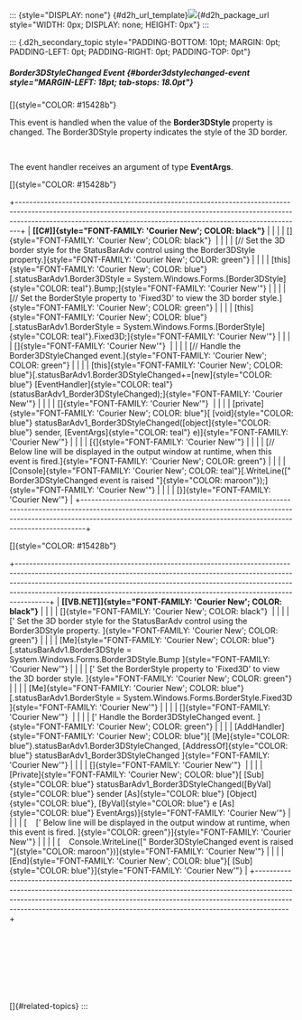 ::: {style="DISPLAY: none"}
[](ms-xhelp:///?Id=d2h_url_template){#d2h_url_template}![](!package_url!){#d2h_package_url style="WIDTH: 0px; DISPLAY: none; HEIGHT: 0px"}
:::

::: {.d2h_secondary_topic style="PADDING-BOTTOM: 10pt; MARGIN: 0pt; PADDING-LEFT: 0pt; PADDING-RIGHT: 0pt; PADDING-TOP: 0pt"}
##### Border3DStyleChanged Event {#border3dstylechanged-event style="MARGIN-LEFT: 18pt; tab-stops: 18.0pt"}

[]{style="COLOR: #15428b"} 

This event is handled when the value of the **Border3DStyle** property is changed. The Border3DStyle property indicates the style of the 3D border.

 

The event handler receives an argument of type **EventArgs**.

[]{style="COLOR: #15428b"} 

+-------------------------------------------------------------------------------------------------------------------------------------------------------------------------------------------------------------------------------------------+
| **[\[C#\]]{style="FONT-FAMILY: 'Courier New'; COLOR: black"}**                                                                                                                                                                            |
|                                                                                                                                                                                                                                           |
| []{style="FONT-FAMILY: 'Courier New'; COLOR: black"}                                                                                                                                                                                      |
|                                                                                                                                                                                                                                           |
| [// Set the 3D border style for the StatusBarAdv control using the Border3DStyle property.]{style="FONT-FAMILY: 'Courier New'; COLOR: green"}                                                                                             |
|                                                                                                                                                                                                                                           |
| [this]{style="FONT-FAMILY: 'Courier New'; COLOR: blue"}[.statusBarAdv1.Border3DStyle = System.Windows.Forms.[Border3DStyle]{style="COLOR: teal"}.Bump;]{style="FONT-FAMILY: 'Courier New'"}                                               |
|                                                                                                                                                                                                                                           |
| [// Set the BorderStyle property to \'Fixed3D\' to view the 3D border style.]{style="FONT-FAMILY: 'Courier New'; COLOR: green"}                                                                                                           |
|                                                                                                                                                                                                                                           |
| [this]{style="FONT-FAMILY: 'Courier New'; COLOR: blue"}[.statusBarAdv1.BorderStyle = System.Windows.Forms.[BorderStyle]{style="COLOR: teal"}.Fixed3D;]{style="FONT-FAMILY: 'Courier New'"}                                                |
|                                                                                                                                                                                                                                           |
| []{style="FONT-FAMILY: 'Courier New'"}                                                                                                                                                                                                    |
|                                                                                                                                                                                                                                           |
| [// Handle the Border3DStyleChanged event.]{style="FONT-FAMILY: 'Courier New'; COLOR: green"}                                                                                                                                             |
|                                                                                                                                                                                                                                           |
| [this]{style="FONT-FAMILY: 'Courier New'; COLOR: blue"}[.statusBarAdv1.Border3DStyleChanged+=[new]{style="COLOR: blue"} [EventHandler]{style="COLOR: teal"}(statusBarAdv1_Border3DStyleChanged);]{style="FONT-FAMILY: 'Courier New'"}     |
|                                                                                                                                                                                                                                           |
| []{style="FONT-FAMILY: 'Courier New'"}                                                                                                                                                                                                    |
|                                                                                                                                                                                                                                           |
| [private]{style="FONT-FAMILY: 'Courier New'; COLOR: blue"}[ [void]{style="COLOR: blue"} statusBarAdv1_Border3DStyleChanged([object]{style="COLOR: blue"} sender, [EventArgs]{style="COLOR: teal"} e)]{style="FONT-FAMILY: 'Courier New'"} |
|                                                                                                                                                                                                                                           |
| [{]{style="FONT-FAMILY: 'Courier New'"}                                                                                                                                                                                                   |
|                                                                                                                                                                                                                                           |
| [// Below line will be displayed in the output window at runtime, when this event is fired.]{style="FONT-FAMILY: 'Courier New'; COLOR: green"}                                                                                            |
|                                                                                                                                                                                                                                           |
| [Console]{style="FONT-FAMILY: 'Courier New'; COLOR: teal"}[.WriteLine([\" Border3DStyleChanged event is raised \"]{style="COLOR: maroon"});]{style="FONT-FAMILY: 'Courier New'"}                                                          |
|                                                                                                                                                                                                                                           |
| [}]{style="FONT-FAMILY: 'Courier New'"}                                                                                                                                                                                                   |
+-------------------------------------------------------------------------------------------------------------------------------------------------------------------------------------------------------------------------------------------+

[]{style="COLOR: #15428b"} 

+---------------------------------------------------------------------------------------------------------------------------------------------------------------------------------------------------------------------------------------------------------------------------------------------------------------------------------+
| **[\[VB.NET\]]{style="FONT-FAMILY: 'Courier New'; COLOR: black"}**                                                                                                                                                                                                                                                              |
|                                                                                                                                                                                                                                                                                                                                 |
| []{style="FONT-FAMILY: 'Courier New'; COLOR: black"}                                                                                                                                                                                                                                                                            |
|                                                                                                                                                                                                                                                                                                                                 |
| [\' Set the 3D border style for the StatusBarAdv control using the Border3DStyle property. ]{style="FONT-FAMILY: 'Courier New'; COLOR: green"}                                                                                                                                                                                  |
|                                                                                                                                                                                                                                                                                                                                 |
| [Me]{style="FONT-FAMILY: 'Courier New'; COLOR: blue"}[.statusBarAdv1.Border3DStyle = System.Windows.Forms.Border3DStyle.Bump ]{style="FONT-FAMILY: 'Courier New'"}                                                                                                                                                              |
|                                                                                                                                                                                                                                                                                                                                 |
| [\' Set the BorderStyle property to \'Fixed3D\' to view the 3D border style. ]{style="FONT-FAMILY: 'Courier New'; COLOR: green"}                                                                                                                                                                                                |
|                                                                                                                                                                                                                                                                                                                                 |
| [Me]{style="FONT-FAMILY: 'Courier New'; COLOR: blue"}[.statusBarAdv1.BorderStyle = System.Windows.Forms.BorderStyle.Fixed3D ]{style="FONT-FAMILY: 'Courier New'"}                                                                                                                                                               |
|                                                                                                                                                                                                                                                                                                                                 |
| []{style="FONT-FAMILY: 'Courier New'"}                                                                                                                                                                                                                                                                                          |
|                                                                                                                                                                                                                                                                                                                                 |
| [\' Handle the Border3DStyleChanged event. ]{style="FONT-FAMILY: 'Courier New'; COLOR: green"}                                                                                                                                                                                                                                  |
|                                                                                                                                                                                                                                                                                                                                 |
| [AddHandler]{style="FONT-FAMILY: 'Courier New'; COLOR: blue"}[ [Me]{style="COLOR: blue"}.statusBarAdv1.Border3DStyleChanged, [AddressOf]{style="COLOR: blue"} statusBarAdv1_Border3DStyleChanged ]{style="FONT-FAMILY: 'Courier New'"}                                                                                          |
|                                                                                                                                                                                                                                                                                                                                 |
| []{style="FONT-FAMILY: 'Courier New'"}                                                                                                                                                                                                                                                                                          |
|                                                                                                                                                                                                                                                                                                                                 |
| [Private]{style="FONT-FAMILY: 'Courier New'; COLOR: blue"}[ [Sub]{style="COLOR: blue"} statusBarAdv1_Border3DStyleChanged([ByVal]{style="COLOR: blue"} sender [As]{style="COLOR: blue"} [Object]{style="COLOR: blue"}, [ByVal]{style="COLOR: blue"} e [As]{style="COLOR: blue"} EventArgs)]{style="FONT-FAMILY: 'Courier New'"} |
|                                                                                                                                                                                                                                                                                                                                 |
| [    [\' Below line will be displayed in the output window at runtime, when this event is fired. ]{style="COLOR: green"}]{style="FONT-FAMILY: 'Courier New'"}                                                                                                                                                                   |
|                                                                                                                                                                                                                                                                                                                                 |
| [    Console.WriteLine([\" Border3DStyleChanged event is raised \"]{style="COLOR: maroon"})]{style="FONT-FAMILY: 'Courier New'"}                                                                                                                                                                                                |
|                                                                                                                                                                                                                                                                                                                                 |
| [End]{style="FONT-FAMILY: 'Courier New'; COLOR: blue"}[ [Sub]{style="COLOR: blue"}]{style="FONT-FAMILY: 'Courier New'"}                                                                                                                                                                                                         |
+---------------------------------------------------------------------------------------------------------------------------------------------------------------------------------------------------------------------------------------------------------------------------------------------------------------------------------+

 

 

 

 

[]{#related-topics}
:::
